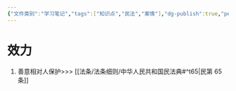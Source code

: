 ```yaml
---
{"文件类别":"学习笔记","tags":["知识点","民法","案情"],"dg-publish":true,"permalink":"/学习笔记studyup/民法总论/法人登记/","dgPassFrontmatter":true,"created":"2024-10-26T18:50:38.741+08:00","updated":"2024-10-26T18:51:05.843+08:00"}
---
```


# 效力
1. 善意相对人保护>>> [[法条/法条细则/中华人民共和国民法典#^t65\|民第 65 条]]
